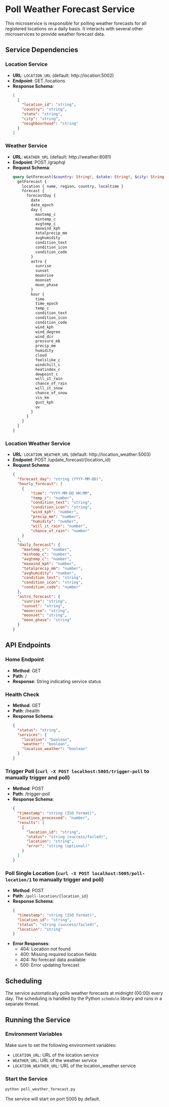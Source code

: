 # Poll Weather Forecast Service

This microservice is responsible for polling weather forecasts for all registered locations on a daily basis. It interacts with several other microservices to provide weather forecast data.

## Service Dependencies

### Location Service
- **URL**: `LOCATION_URL` (default: http://location:5002)
- **Endpoint**: GET /locations
- **Response Schema**:
  ```json
  [
    {
      "location_id": "string",
      "country": "string",
      "state": "string",
      "city": "string",
      "neighbourhood": "string"
    }
  ]
  ```

### Weather Service
- **URL**: `WEATHER_URL` (default: http://weather:8081)
- **Endpoint**: POST /graphql
- **Request Schema**:
  ```graphql
  query GetForecast($country: String!, $state: String!, $city: String!, $neighbourhood: String!) {
    getForecast {
      location { name, region, country, localtime }
      forecast {
        forecastDay {
          date
          date_epoch
          day {
            maxtemp_c
            mintemp_c
            avgtemp_c
            maxwind_kph
            totalprecip_mm
            avghumidity
            condition_text
            condition_icon
            condition_code
          }
          astro {
            sunrise
            sunset
            moonrise
            moonset
            moon_phase
          }
          hour {
            time
            time_epoch
            temp_c
            condition_text
            condition_icon
            condition_code
            wind_kph
            wind_degree
            wind_dir
            pressure_mb
            precip_mm
            humidity
            cloud
            feelslike_c
            windchill_c
            heatindex_c
            dewpoint_c
            will_it_rain
            chance_of_rain
            will_it_snow
            chance_of_snow
            vis_km
            gust_kph
            uv
          }
        }
      }
    }
  }
  ```

### Location Weather Service
- **URL**: `LOCATION_WEATHER_URL` (default: http://location_weather:5003)
- **Endpoint**: POST /update_forecast/{location_id}
- **Request Schema**:
  ```json
  {
    "forecast_day": "string (YYYY-MM-DD)",
    "hourly_forecast": [
      {
          "time": "YYYY-MM-DD HH:MM",
          "temp_c": "number",
          "condition_text": "string",
          "condition_icon": "string",
          "wind_kph": "number",
          "precip_mm": "number",
          "humidity": "number",
          "will_it_rain": "number",
          "chance_of_rain": "number"
      }
    ],
    "daily_forecast": {
      "maxtemp_c": "number",
      "mintemp_c": "number",
      "avgtemp_c": "number",
      "maxwind_kph": "number",
      "totalprecip_mm": "number",
      "avghumidity": "number",
      "condition_text": "string",
      "condition_icon": "string",
      "condition_code": "number"
    },
    "astro_forecast": {
      "sunrise": "string",
      "sunset": "string",
      "moonrise": "string",
      "moonset": "string",
      "moon_phase": "string"
    }
  }
  ```

## API Endpoints

### Home Endpoint
- **Method**: GET
- **Path**: /
- **Response**: String indicating service status

### Health Check
- **Method**: GET
- **Path**: /health
- **Response Schema**:
  ```json
  {
    "status": "string",
    "services": {
      "location": "boolean",
      "weather": "boolean",
      "location_weather": "boolean"
    }
  }
  ```

### Trigger Poll (`curl -X POST localhost:5005/trigger-poll` to manually trigger and poll)
- **Method**: POST
- **Path**: /trigger-poll
- **Response Schema**:
  ```json
  {
    "timestamp": "string (ISO format)",
    "locations_processed": "number",
    "results": [
      {
        "location_id": "string",
        "status": "string (success/failed)",
        "location": "string",
        "error": "string (optional)"
      }
    ]
  }
  ```

### Poll Single Location (`curl -X POST localhost:5005/poll-location/1` to manually trigger and poll)
- **Method**: POST
- **Path**: `/poll-location/{location_id}`
- **Response Schema**:
  ```json
  {
    "timestamp": "string (ISO format)",
    "location_id": "string",
    "status": "string (success/failed)",
    "location": "string"
  }
  ```
- **Error Responses**:
  - 404: Location not found
  - 400: Missing required location fields
  - 404: No forecast data available
  - 500: Error updating forecast

## Scheduling

The service automatically polls weather forecasts at midnight (00:00) every day. The scheduling is handled by the Python `schedule` library and runs in a separate thread.

## Running the Service

### Environment Variables
Make sure to set the following environment variables:
- `LOCATION_URL`: URL of the location service
- `WEATHER_URL`: URL of the weather service
- `LOCATION_WEATHER_URL`: URL of the location_weather service

### Start the Service
```bash
python poll_weather_forecast.py
```

The service will start on port 5005 by default.